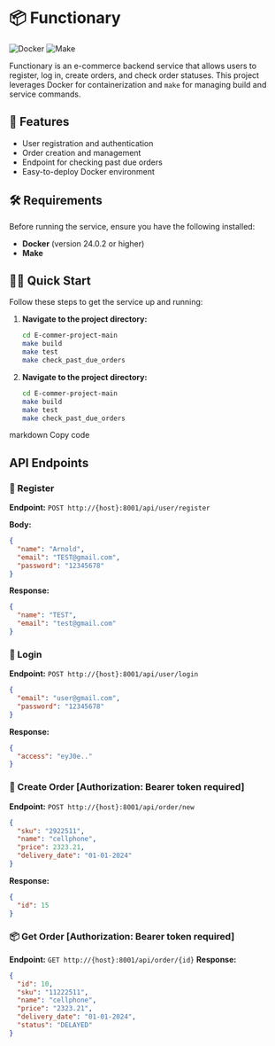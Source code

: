# 📦 Functionary

![Docker](https://img.shields.io/badge/Docker-v24.0.2-blue) ![Make](https://img.shields.io/badge/Makefile-Ready-green)

Functionary is an e-commerce backend service that allows users to register, log in, create orders, and check order statuses. This project leverages Docker for containerization and `make` for managing build and service commands.

## 🚀 Features

- User registration and authentication
- Order creation and management
- Endpoint for checking past due orders
- Easy-to-deploy Docker environment

## 🛠 Requirements

Before running the service, ensure you have the following installed:

- **Docker** (version 24.0.2 or higher)
- **Make**

## 🏃‍♂️ Quick Start

Follow these steps to get the service up and running:

1. **Navigate to the project directory:**
   ```bash
   cd E-commer-project-main
   make build
   make test
   make check_past_due_orders
    ```

1. **Navigate to the project directory:**
   ```bash
   cd E-commer-project-main
   make build
   make test
   make check_past_due_orders
    ```

markdown
Copy code
## API Endpoints

### 📝 Register

**Endpoint:** `POST http://{host}:8001/api/user/register`

**Body:**
```json
{
  "name": "Arnold",
  "email": "TEST@gmail.com",
  "password": "12345678"
}
```
**Response:**
```json
{
  "name": "TEST",
  "email": "test@gmail.com"
}
```
### 🔑 Login
**Endpoint:** `POST http://{host}:8001/api/user/login`
```json
{
  "email": "user@gmail.com",
  "password": "12345678"
}
```
**Response:**
```json
{
  "access": "eyJ0e.."
}
```
### 🛒 Create Order [Authorization: Bearer token required]
**Endpoint:** `POST http://{host}:8001/api/order/new`
```json
{
  "sku": "2922511",
  "name": "cellphone",
  "price": 2323.21,
  "delivery_date": "01-01-2024"
}
```
**Response:**
```json
{
  "id": 15
}
```
### 📦 Get Order [Authorization: Bearer token required]
**Endpoint:** `GET http://{host}:8001/api/order/{id}`
**Response:**
```json
{
  "id": 10,
  "sku": "11222511",
  "name": "cellphone",
  "price": "2323.21",
  "delivery_date": "01-01-2024",
  "status": "DELAYED"
}
```
